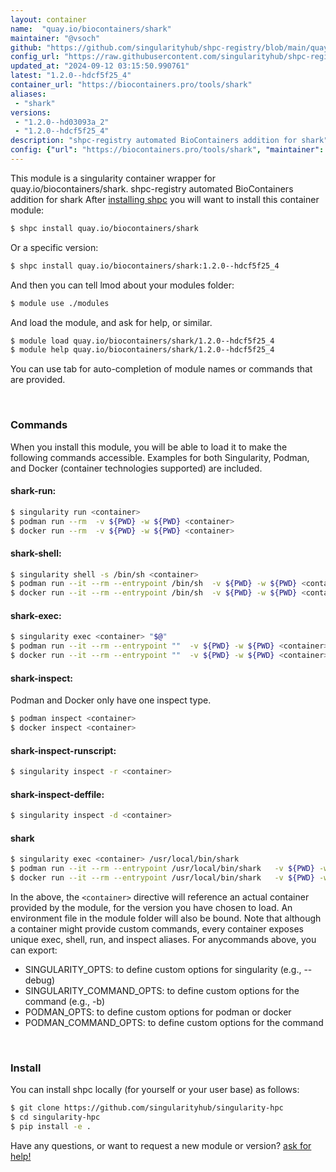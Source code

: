 ```yaml
---
layout: container
name:  "quay.io/biocontainers/shark"
maintainer: "@vsoch"
github: "https://github.com/singularityhub/shpc-registry/blob/main/quay.io/biocontainers/shark/container.yaml"
config_url: "https://raw.githubusercontent.com/singularityhub/shpc-registry/main/quay.io/biocontainers/shark/container.yaml"
updated_at: "2024-09-12 03:15:50.990761"
latest: "1.2.0--hdcf5f25_4"
container_url: "https://biocontainers.pro/tools/shark"
aliases:
 - "shark"
versions:
 - "1.2.0--hd03093a_2"
 - "1.2.0--hdcf5f25_4"
description: "shpc-registry automated BioContainers addition for shark"
config: {"url": "https://biocontainers.pro/tools/shark", "maintainer": "@vsoch", "description": "shpc-registry automated BioContainers addition for shark", "latest": {"1.2.0--hdcf5f25_4": "sha256:2e2cffdbd391479fc3e44898fe26136561cd3a4da976e4c4e4fc8c61d76ac063"}, "tags": {"1.2.0--hd03093a_2": "sha256:74328f24292a91afd091a19a0d1cb3e9582ee5f7e98bc2997606f81bb64493af", "1.2.0--hdcf5f25_4": "sha256:2e2cffdbd391479fc3e44898fe26136561cd3a4da976e4c4e4fc8c61d76ac063"}, "docker": "quay.io/biocontainers/shark", "aliases": {"shark": "/usr/local/bin/shark"}}
---
```


This module is a singularity container wrapper for quay.io/biocontainers/shark.
shpc-registry automated BioContainers addition for shark
After [installing shpc](#install) you will want to install this container module:


```bash
$ shpc install quay.io/biocontainers/shark
```

Or a specific version:

```bash
$ shpc install quay.io/biocontainers/shark:1.2.0--hdcf5f25_4
```

And then you can tell lmod about your modules folder:

```bash
$ module use ./modules
```

And load the module, and ask for help, or similar.

```bash
$ module load quay.io/biocontainers/shark/1.2.0--hdcf5f25_4
$ module help quay.io/biocontainers/shark/1.2.0--hdcf5f25_4
```

You can use tab for auto-completion of module names or commands that are provided.

<br>

### Commands

When you install this module, you will be able to load it to make the following commands accessible.
Examples for both Singularity, Podman, and Docker (container technologies supported) are included.

#### shark-run:

```bash
$ singularity run <container>
$ podman run --rm  -v ${PWD} -w ${PWD} <container>
$ docker run --rm  -v ${PWD} -w ${PWD} <container>
```

#### shark-shell:

```bash
$ singularity shell -s /bin/sh <container>
$ podman run --it --rm --entrypoint /bin/sh  -v ${PWD} -w ${PWD} <container>
$ docker run --it --rm --entrypoint /bin/sh  -v ${PWD} -w ${PWD} <container>
```

#### shark-exec:

```bash
$ singularity exec <container> "$@"
$ podman run --it --rm --entrypoint ""  -v ${PWD} -w ${PWD} <container> "$@"
$ docker run --it --rm --entrypoint ""  -v ${PWD} -w ${PWD} <container> "$@"
```

#### shark-inspect:

Podman and Docker only have one inspect type.

```bash
$ podman inspect <container>
$ docker inspect <container>
```

#### shark-inspect-runscript:

```bash
$ singularity inspect -r <container>
```

#### shark-inspect-deffile:

```bash
$ singularity inspect -d <container>
```


#### shark

```bash
$ singularity exec <container> /usr/local/bin/shark
$ podman run --it --rm --entrypoint /usr/local/bin/shark   -v ${PWD} -w ${PWD} <container> -c " $@"
$ docker run --it --rm --entrypoint /usr/local/bin/shark   -v ${PWD} -w ${PWD} <container> -c " $@"
```



In the above, the `<container>` directive will reference an actual container provided
by the module, for the version you have chosen to load. An environment file in the
module folder will also be bound. Note that although a container
might provide custom commands, every container exposes unique exec, shell, run, and
inspect aliases. For anycommands above, you can export:

 - SINGULARITY_OPTS: to define custom options for singularity (e.g., --debug)
 - SINGULARITY_COMMAND_OPTS: to define custom options for the command (e.g., -b)
 - PODMAN_OPTS: to define custom options for podman or docker
 - PODMAN_COMMAND_OPTS: to define custom options for the command

<br>

### Install

You can install shpc locally (for yourself or your user base) as follows:

```bash
$ git clone https://github.com/singularityhub/singularity-hpc
$ cd singularity-hpc
$ pip install -e .
```

Have any questions, or want to request a new module or version? [ask for help!](https://github.com/singularityhub/singularity-hpc/issues)